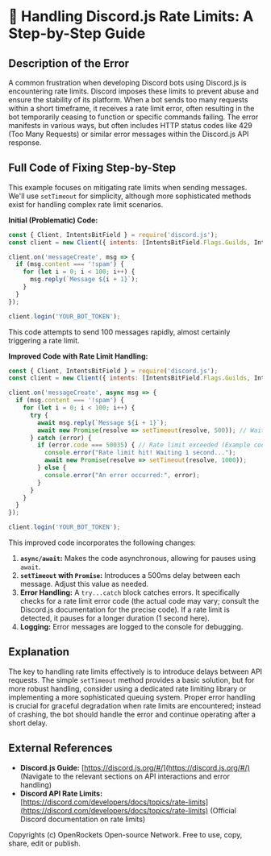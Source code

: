 # 🐞 Handling Discord.js Rate Limits: A Step-by-Step Guide


## Description of the Error

A common frustration when developing Discord bots using Discord.js is encountering rate limits.  Discord imposes these limits to prevent abuse and ensure the stability of its platform.  When a bot sends too many requests within a short timeframe, it receives a rate limit error, often resulting in the bot temporarily ceasing to function or specific commands failing.  The error manifests in various ways, but often includes HTTP status codes like 429 (Too Many Requests) or similar error messages within the Discord.js API response.

## Full Code of Fixing Step-by-Step

This example focuses on mitigating rate limits when sending messages. We'll use `setTimeout` for simplicity, although more sophisticated methods exist for handling complex rate limit scenarios.

**Initial (Problematic) Code:**

```javascript
const { Client, IntentsBitField } = require('discord.js');
const client = new Client({ intents: [IntentsBitField.Flags.Guilds, IntentsBitField.Flags.GuildMessages] });

client.on('messageCreate', msg => {
  if (msg.content === '!spam') {
    for (let i = 0; i < 100; i++) {
      msg.reply(`Message ${i + 1}`);
    }
  }
});

client.login('YOUR_BOT_TOKEN');
```

This code attempts to send 100 messages rapidly, almost certainly triggering a rate limit.


**Improved Code with Rate Limit Handling:**

```javascript
const { Client, IntentsBitField } = require('discord.js');
const client = new Client({ intents: [IntentsBitField.Flags.Guilds, IntentsBitField.Flags.GuildMessages] });

client.on('messageCreate', async msg => {
  if (msg.content === '!spam') {
    for (let i = 0; i < 100; i++) {
      try {
        await msg.reply(`Message ${i + 1}`);
        await new Promise(resolve => setTimeout(resolve, 500)); // Wait 500ms
      } catch (error) {
        if (error.code === 50035) { // Rate limit exceeded (Example code, check actual error code)
          console.error("Rate limit hit! Waiting 1 second...");
          await new Promise(resolve => setTimeout(resolve, 1000));
        } else {
          console.error("An error occurred:", error);
        }
      }
    }
  }
});

client.login('YOUR_BOT_TOKEN');
```

This improved code incorporates the following changes:

1. **`async/await`:**  Makes the code asynchronous, allowing for pauses using `await`.
2. **`setTimeout` with `Promise`:**  Introduces a 500ms delay between each message. Adjust this value as needed.
3. **Error Handling:**  A `try...catch` block catches errors.  It specifically checks for a rate limit error code (the actual code may vary; consult the Discord.js documentation for the precise code).  If a rate limit is detected, it pauses for a longer duration (1 second here).
4. **Logging:**  Error messages are logged to the console for debugging.

## Explanation

The key to handling rate limits effectively is to introduce delays between API requests.  The simple `setTimeout` method provides a basic solution, but for more robust handling, consider using a dedicated rate limiting library or implementing a more sophisticated queuing system.  Proper error handling is crucial for graceful degradation when rate limits are encountered; instead of crashing, the bot should handle the error and continue operating after a short delay.


## External References

* **Discord.js Guide:** [https://discord.js.org/#/](https://discord.js.org/#/)  (Navigate to the relevant sections on API interactions and error handling)
* **Discord API Rate Limits:**  [https://discord.com/developers/docs/topics/rate-limits](https://discord.com/developers/docs/topics/rate-limits) (Official Discord documentation on rate limits)


Copyrights (c) OpenRockets Open-source Network. Free to use, copy, share, edit or publish.

